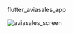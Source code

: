  flutter_aviasales_app

![aviasales_screen](https://github.com/Abeli1995/flutter_aviasales_app/assets/67687533/f1a82700-a181-4b7e-9e33-b0bac6f02a22)

